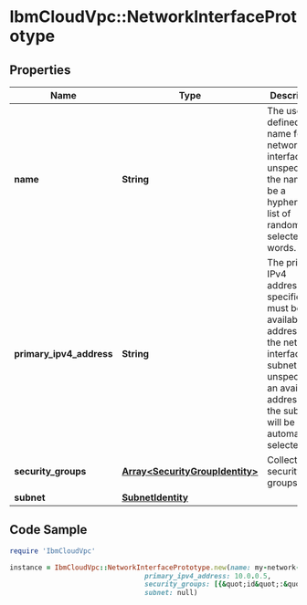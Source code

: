 # IbmCloudVpc::NetworkInterfacePrototype

## Properties

Name | Type | Description | Notes
------------ | ------------- | ------------- | -------------
**name** | **String** | The user-defined name for this network interface. If unspecified, the name will be a hyphenated list of randomly-selected words. | [optional] 
**primary_ipv4_address** | **String** | The primary IPv4 address. If specified, it must be an available address on the network interface&#39;s subnet. If unspecified, an available address on the subnet will be automatically selected. | [optional] 
**security_groups** | [**Array&lt;SecurityGroupIdentity&gt;**](SecurityGroupIdentity.md) | Collection of security groups | [optional] 
**subnet** | [**SubnetIdentity**](SubnetIdentity.md) |  | 

## Code Sample

```ruby
require 'IbmCloudVpc'

instance = IbmCloudVpc::NetworkInterfacePrototype.new(name: my-network-interface,
                                 primary_ipv4_address: 10.0.0.5,
                                 security_groups: [{&quot;id&quot;:&quot;be5df5ca-12a0-494b-907e-aa6ec2bfa271&quot;},{&quot;crn&quot;:&quot;crn:v1:bluemix:public:is:us-south:a/123456::security-group:be5df5ca-12a0-494b-907e-aa6ec2bfa271&quot;}],
                                 subnet: null)
```



